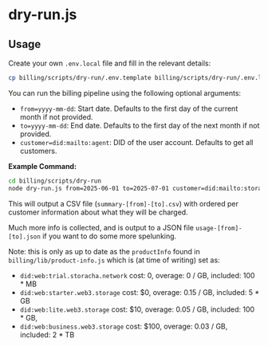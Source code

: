 # dry-run.js

## Usage

Create your own `.env.local` file and fill in the relevant details:

```sh
cp billing/scripts/dry-run/.env.template billing/scripts/dry-run/.env.local
```

You can run the billing pipeline using the following optional arguments:

- `from=yyyy-mm-dd`: Start date. Defaults to the first day of the current month if not provided.
- `to=yyyy-mm-dd`: End date. Defaults to the first day of the next month if not provided.
- `customer=did:mailto:agent`: DID of the user account. Defaults to get all customers.

**Example Command:**

```sh
cd billing/scripts/dry-run
node dry-run.js from=2025-06-01 to=2025-07-01 customer=did:mailto:storacha.network:admin
```

This will output a CSV file (`summary-[from]-[to].csv`) with ordered per customer information about what they will be charged.

Much more info is collected, and is output to a JSON file `usage-[from]-[to].json` if you want to do some more spelunking.

Note: this is only as up to date as the `productInfo` found in `billing/lib/product-info.js` which is (at time of writing) set as:

- `did:web:trial.storacha.network` cost: 0, overage: 0 / GB, included: 100 \* MB
- `did:web:starter.web3.storage` cost: $0, overage: 0.15 / GB, included: 5 \* GB
- `did:web:lite.web3.storage` cost: $10, overage: 0.05 / GB, included: 100 \* GB,
- `did:web:business.web3.storage` cost: $100, overage: 0.03 / GB, included: 2 \* TB
